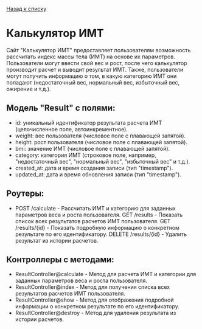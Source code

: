 [Назад к списку](/README.md)

# Калькулятор ИМТ

Сайт "Калькулятор ИМТ" предоставляет пользователям возможность рассчитать индекс массы тела (ИМТ) на основе их параметров. Пользователи могут ввести свой вес и рост, после чего калькулятор производит расчет и выводит результат ИМТ. Также, пользователи могут получить информацию о том, в какую категорию ИМТ они попадают (недостаточный вес, нормальный вес, избыточный вес, ожирение и т.д.).

## Модель "Result" с полями:

- id: уникальный идентификатор результата расчета ИМТ (целочисленное поле, автоинкрементное).
- weight: вес пользователя (числовое поле с плавающей запятой).
- height: рост пользователя (числовое поле с плавающей запятой).
- bmi: значение ИМТ (числовое поле с плавающей запятой).
- category: категория ИМТ (строковое поле, например, "недостаточный вес", "нормальный вес", "избыточный вес" и т.д.).
- created_at: дата и время создания записи (тип "timestamp").
- updated_at: дата и время обновления записи (тип "timestamp").

## Роутеры:

- POST /calculate - Рассчитать ИМТ и категорию для заданных параметров веса и роста пользователя.
  GET /results - Показать список всех результатов расчетов ИМТ пользователя.
  GET /results/{id} - Показать подробную информацию о конкретном результате по его идентификатору.
  DELETE /results/{id} - Удалить результат из истории расчетов.

## Контроллеры с методами:

- ResultController@calculate - Метод для расчета ИМТ и категории для заданных параметров веса и роста пользователя.
- ResultController@index - Метод для получения списка всех результатов расчетов ИМТ пользователя.
- ResultController@show - Метод для отображения подробной информации о конкретном результате по его идентификатору.
- ResultController@destroy - Метод для удаления результата из истории расчетов.
